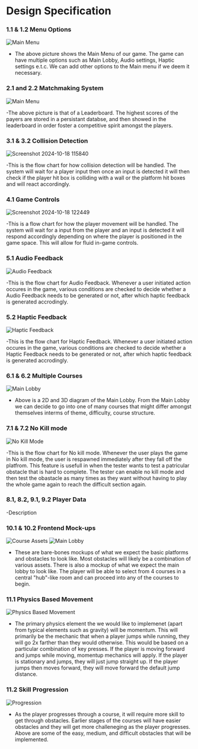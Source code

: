 # Design Specification

### 1.1 & 1.2 Menu Options
![Main Menu](../assets/Main-Menu.jpeg)

- The above picture shows the Main Menu of our game. The game can have multiple options such as Main Lobby, Audio settings, Haptic settings e.t.c. We can add other options to the Main menu if we deem it necessary. 

### 2.1 and 2.2 Matchmaking System
![Main Menu](../assets/Leaderboard.jpeg)

-The above picture is that of a Leaderboard. The highest scores of the payers are stored in a persistant databse, and then showed in the leaderboard in order foster a competitive spirit amongst the players.
### 3.1 & 3.2 Collision Detection
![Screenshot 2024-10-18 115840](https://github.com/user-attachments/assets/7d2233e2-b6bf-4422-9c1e-03c5593c49aa)

-This is the flow chart for how collision detection will be handled. The system will wait for a player input then once an input is detected it will then check if the player hit box is colliding with a wall or the platform hit boxes and will react accordingly.
### 4.1 Game Controls
![Screenshot 2024-10-18 122449](https://github.com/user-attachments/assets/09d88668-67bb-40f1-abd9-60e6b57005c5)

-This is a flow chart for how the player movement will be handled. The system will wait for a input from the player and an input is detected it will respond accordingly depending on where the player is positioned in the game space. This will allow for fluid in-game controls.
### 5.1 Audio Feedback
![Audio Feedback](../assets/Audio-Feedback.jpeg)


-This is the flow chart for Audio Feedback. Whenever a user initiated action occures in the game, various conditions are checked to decide whether a Audio Feedback needs to be generated or not, after which haptic feedback is generated accrodingly.
### 5.2 Haptic Feedback
![Haptic Feedback](../assets/Haptic-Feedback.jpeg)


-This is the flow chart for Haptic Feedback. Whenever a user initiated action occures in the game, various conditions are checked to decide whether a Haptic Feedback needs to be generated or not, after which haptic feedback is generated accrodingly.
### 6.1 & 6.2 Multiple Courses
![Main Lobby](../assets/Main-Lobby-Mockup.jpeg)
- Above is a 2D and 3D diagram of the Main Lobby. From the Main Lobby we can decide to go into one of many courses that might differ amongst themselves interms of theme, difficulty, course structure. 

### 7.1 & 7.2 No Kill mode
![No Kill Mode](../assets/No-Kill-mode.jpeg)


-This is the flow chart for No kill mode. Whenever the user plays the game in No kill mode, the user is respawned immediately after they fall off the platfrom. This feature is usefull in when the tester wants to test a patricular obstacle that is hard to complete. The tester can enable no kill mode and then test the obastacle as many times as they want without having to play the whole game again to reach the difficult section again.

### 8.1, 8.2, 9.1, 9.2 Player Data


-Description
### 10.1 & 10.2 Frontend Mock-ups
![Course Assets](../assets/Course-Assets-Mockup.jpeg)
![Main Lobby](../assets/Main-Lobby-Mockup.jpeg)

- These are bare-bones mockups of what we expect the basic platforms and obstacles to look like. Most obstacles will likely be a combination of various assets. There is also a mockup of what we expect the main lobby to look like. The player will be able to select from 4 courses in a central "hub"-like room and can proceed into any of the courses to begin.
### 11.1 Physics Based Movement
![Physics Based Movement](../assets/Physics-Based-Movement-Diagram.jpeg)

- The primary physics element the we would like to implemenet (apart from typical elements such as gravity) will be momentum. This will primarily be the mechanic that when a player jumps while running, they will go 2x farther than they would otherwise. This would be based on a particular combination of key presses. If the player is moving forward and jumps while moving, momentup mechanics will apply. If the player is stationary and jumps, they will just jump straight up. If the player jumps then moves forward, they will move forward the default jump distance.
### 11.2 Skill Progression
![Progression](../assets/Skill%20Progression-Diagram.jpeg)

- As the player progresses through a course, it will require more skill to get through obstacles. Earlier stages of the courses will have easier obstacles and they will get more challeneging as the player progresses. Above are some of the easy, medium, and difficult obstacles that will be implemented.
